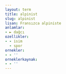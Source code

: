 ```yaml
---
layout: term
title: alpinist
slug: alpinist
lisan: Fransızca alpiniste
anlamlar:
- ► dağcı
ozellikler:
- - isim
  - spor
ornekler:
- - ''
orneklerkaynak:
- - ''
---
```

